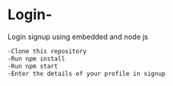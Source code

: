 # Login-
Login signup using embedded and node js

```bash
-Clone this repository
-Run npm install
-Run npm start
-Enter the details of your profile in signup
```

